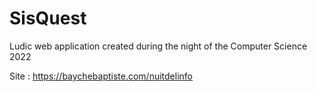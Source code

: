 # SisQuest
Ludic web application created during the night of the Computer Science 2022

Site : https://baychebaptiste.com/nuitdelinfo
